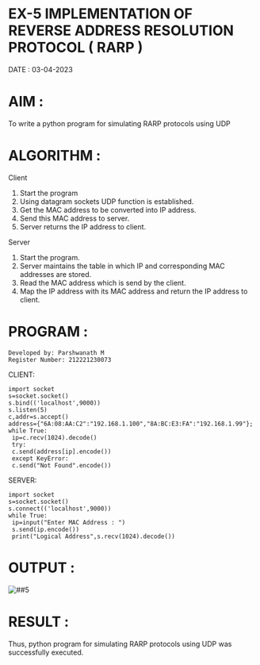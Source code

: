 # EX-5 IMPLEMENTATION OF REVERSE ADDRESS RESOLUTION PROTOCOL ( RARP )

DATE : 03-04-2023

# AIM :

To write a python program for simulating RARP protocols using UDP

# ALGORITHM :

Client
1. Start the program
2. Using datagram sockets UDP function is established.
3. Get the MAC address to be converted into IP address.
4. Send this MAC address to server.
5. Server returns the IP address to client.

Server
1. Start the program.
2. Server maintains the table in which IP and corresponding MAC addresses are stored.
3. Read the MAC address which is send by the client.
4. Map the IP address with its MAC address and return the IP address to client.

# PROGRAM :
```
Developed by: Parshwanath M
Register Number: 212221230073
```
CLIENT:
```
import socket
s=socket.socket()
s.bind(('localhost',9000))
s.listen(5)
c,addr=s.accept()
address={"6A:08:AA:C2":"192.168.1.100","8A:BC:E3:FA":"192.168.1.99"};
while True:
 ip=c.recv(1024).decode()
 try:
 c.send(address[ip].encode())
 except KeyError:
 c.send("Not Found".encode()) 
 ```
 
SERVER:
```
import socket
s=socket.socket()
s.connect(('localhost',9000))
while True:
 ip=input("Enter MAC Address : ")
 s.send(ip.encode())
 print("Logical Address",s.recv(1024).decode())
```

# OUTPUT :

![##5](https://github.com/parsh2004/EX-5/assets/95388047/120b9698-8b4d-48a7-bebf-461f60de53a3)

# RESULT :

 Thus, python program for simulating RARP protocols using UDP was successfully executed.
